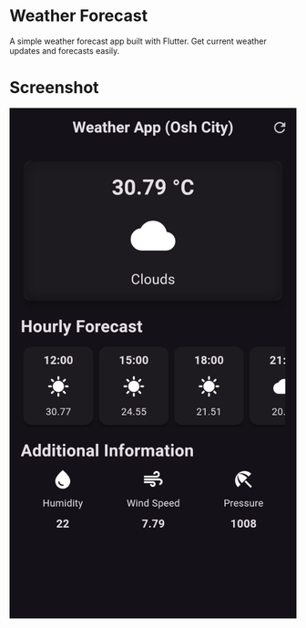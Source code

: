 # Weather Forecast

A simple weather forecast app built with Flutter. Get current weather updates and forecasts easily.
# Screenshot

![Screenshot](lib/assets/Screenshot_1718261809.png)



